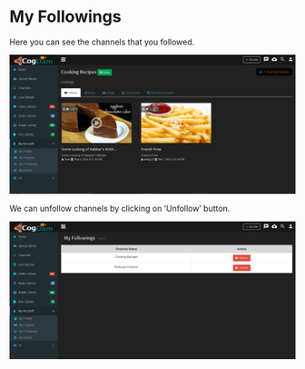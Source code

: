 # My Followings

Here you can see the channels that you followed.

![](../.gitbook/assets/image%20%2815%29.png)

We can unfollow channels by clicking on ‘Unfollow’ button.

![](../.gitbook/assets/image%20%2864%29.png)



